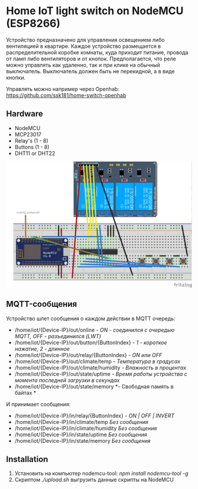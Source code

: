 # Home IoT light switch on NodeMCU (ESP8266)
Устройство предназначено для управления освещением либо вентиляцией в квартире.
Каждое устройство размещается в распределительной коробке комнаты, куда приходит питание, провода от ламп либо вентиляторов и от кнопок.
Предполагается, что реле можно управлять как удаленно, так и при клике на обычный выключатель.
Выключатель должен быть не перекидной, а в виде кнопки.

Управлять можно например через Openhab:
https://github.com/ssk181/home-switch-openhab

## Hardware
- NodeMCU
- MCP23017
- Relay's (1 - 8)
- Buttons (1 - 8)
- DHT11 or DHT22

![Scheme](scheme.png "Scheme")

## MQTT-сообщения
Устройство шлет сообщения о каждом действии в MQTT очередь:

- /home/iot/{Device-IP}/out/online               *- ON - соединился с очередью MQTT, OFF - разъединился (LWT)*
- /home/iot/{Device-IP}/out/button/{ButtonIndex} *- 1 - короткое нажатие, 2 - длинное*
- /home/iot/{Device-IP}/out/relay/{ButtonIndex}  *- ON или OFF*
- /home/iot/{Device-IP}/out/climate/temp         *- Температура в градусах*
- /home/iot/{Device-IP}/out/climate/humidity     *- Влажность в процентах*
- /home/iot/{Device-IP}/out/state/uptime         *- Время работы устройства с момента последней загрузки в секундах*
- /home/iot/{Device-IP}/out/state/memory         *- Свободная память в байтах *


И принимает сообщения:
- /home/iot/{Device-IP}/in/relay/{ButtonIndex}  *- ON | OFF | INVERT*
- /home/iot/{Device-IP}/in/climate/temp         *Без сообщения*
- /home/iot/{Device-IP}/in/climate/humidity     *Без сообщения*
- /home/iot/{Device-IP}/in/state/uptime         *Без сообщения*
- /home/iot/{Device-IP}/in/state/memory         *Без сообщения*

## Installation
1. Установить на компьютер nodemcu-tool:
   *npm install nodemcu-tool -g*
2. Скриптом *./upload.sh* выгрузить данные скрипты на NodeMCU
